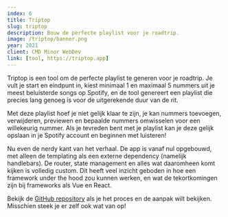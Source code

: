 ```yaml
---
index: 6
title: Triptop
slug: triptop
description: Bouw de perfecte playlist voor je roadtrip.
image: /triptop/banner.png
year: 2021
client: CMD Minor WebDev
link: [tool, https://triptop.app]
---
```


Triptop is een tool om de perfecte playlist te generen voor je roadtrip. Je vult je start en eindpunt in, kiest minimaal 1 en maximaal 5 nummers uit je meest beluisterde songs op Spotify, en de tool genereert een playlist die precies lang genoeg is voor de uitgerekende duur van de rit.

<!-- TODO: Add screenshot generating screen -->

Met deze playlist hoef je niet gelijk klaar te zijn, je kan nummers toevoegen, verwijderen, previewen en bepaalde nummers omwisselen voor een willekeurig nummer. Als je tevreden bent met je playlist kan je deze gelijk opslaan in je Spotify account en beginnen met luisteren!

<!-- TODO: Add screenshot of playlist page -->

Nu even de nerdy kant van het verhaal. De app is vanaf nul opgebouwd, met alleen de templating als een externe dependency (namelijk handlebars). De router, state management en alles wat daaromheen komt kijken is volledig custom. Dit heeft veel inzicht geboden in hoe een framework under the hood zou kunnen werken, en wat de tekortkomingen zijn bij frameworks als Vue en React.

Bekijk de [GitHub repository]() als je het proces en de aanpak wilt bekijken. Misschien steek je er zelf ook wat van op!

